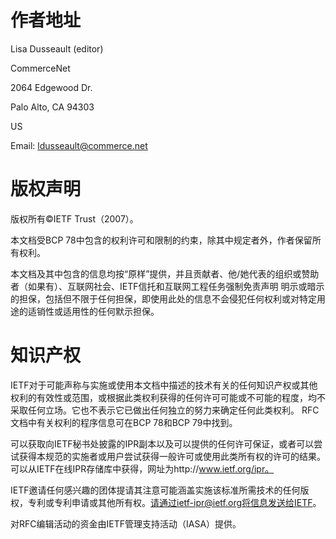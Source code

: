 # 作者地址

Lisa Dusseault (editor)

CommerceNet

2064 Edgewood Dr.

Palo Alto, CA 94303

US

Email: ldusseault@commerce.net

# 版权声明

版权所有©IETF Trust（2007）。

本文档受BCP 78中包含的权利许可和限制的约束，除其中规定者外，作者保留所有权利。

本文档及其中包含的信息均按“原样”提供，并且贡献者、他/她代表的组织或赞助者（如果有）、互联网社会、IETF信托和互联网工程任务强制免责声明 明示或暗示的担保，包括但不限于任何担保，即使用此处的信息不会侵犯任何权利或对特定用途的适销性或适用性的任何默示担保。

# 知识产权

IETF对于可能声称与实施或使用本文档中描述的技术有关的任何知识产权或其他权利的有效性或范围，或根据此类权利获得的任何许可可能或不可能的程度，均不采取任何立场。它也不表示它已做出任何独立的努力来确定任何此类权利。 RFC文档中有关权利的程序信息可在BCP 78和BCP 79中找到。

可以获取向IETF秘书处披露的IPR副本以及可以提供的任何许可保证，或者可以尝试获得本规范的实施者或用户尝试获得一般许可或使用此类所有权的许可的结果。可以从IETF在线IPR存储库中获得，网址为http://www.ietf.org/ipr。

IETF邀请任何感兴趣的团体提请其注意可能涵盖实施该标准所需技术的任何版权，专利或专利申请或其他所有权。请通过ietf-ipr@ietf.org将信息发送给IETF。

对RFC编辑活动的资金由IETF管理支持活动（IASA）提供。